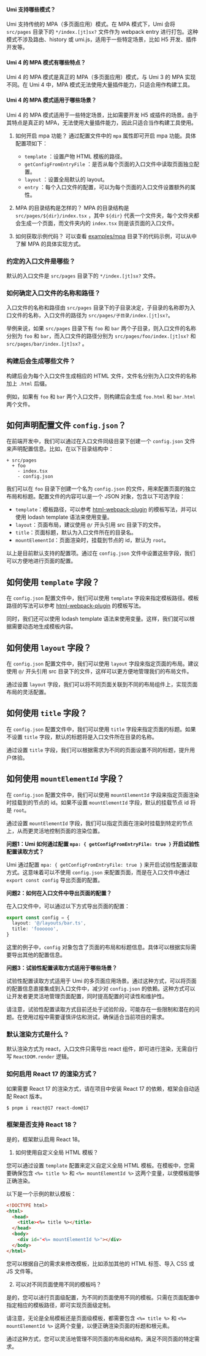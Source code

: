 #### Umi 支持哪些模式？

Umi 支持传统的 MPA（多页面应用）模式。在 MPA 模式下，Umi 会将 `src/pages` 目录下的 `*/index.[jt]sx?` 文件作为 webpack entry 进行打包。这种模式不涉及路由、history 或 umi.js，适用于一些特定场景，比如 H5 开发、插件开发等。

#### Umi 4 的 MPA 模式有哪些特点？

Umi 4 的 MPA 模式是真正的 MPA（多页面应用）模式，与 Umi 3 的 MPA 实现不同。在 Umi 4 中，MPA 模式无法使用大量插件能力，只适合用作构建工具。
  
#### Umi 4 的 MPA 模式适用于哪些场景？

Umi 4 的 MPA 模式适用于一些特定场景，比如需要开发 H5 或插件的场景。由于其特点是真正的 MPA，无法使用大量插件能力，因此只适合当作构建工具使用。

1. 如何开启 mpa 功能？
   通过配置文件中的 `mpa` 属性即可开启 mpa 功能。具体配置项如下：
   - `template` ：设置产物 HTML 模板的路径。
   - `getConfigFromEntryFile` ：是否从每个页面的入口文件中读取页面独立配置。
   - `layout` ：设置全局默认的 layout。
   - `entry` ：每个入口文件的配置，可以为每个页面的入口文件设置额外的属性。

2. MPA 的目录结构是怎样的？
   MPA 的目录结构是 `src/pages/${dir}/index.tsx` ，其中 `${dir}` 代表一个文件夹，每个文件夹都会生成一个页面，而文件夹内的 `index.tsx` 则是该页面的入口文件。

3. 如何获取示例代码？
   可以查看 [examples/mpa](https://github.com/umijs/umi/tree/master/examples/mpa) 目录下的代码示例，可以从中了解 MPA 的具体实现方式。

### 约定的入口文件是哪些？

默认的入口文件是 `src/pages` 目录下的 `*/index.[jt]sx?` 文件。

### 如何确定入口文件的名称和路径？

入口文件的名称和路径由 `src/pages` 目录下的子目录决定，子目录的名称即为入口文件的名称，入口文件的路径为 `src/pages/子目录/index.[jt]sx?`。

举例来说，如果 `src/pages` 目录下有 `foo` 和 `bar` 两个子目录，则入口文件的名称分别为 `foo` 和 `bar`，而入口文件的路径分别为 `src/pages/foo/index.[jt]sx?` 和 `src/pages/bar/index.[jt]sx?` 。

### 构建后会生成哪些文件？

构建后会为每个入口文件生成相应的 HTML 文件，文件名分别为入口文件的名称加上 `.html` 后缀。

例如，如果有 `foo` 和 `bar` 两个入口文件，则构建后会生成 `foo.html` 和 `bar.html` 两个文件。

## 如何声明配置文件 `config.json`？

在前端开发中，我们可以通过在入口文件同级目录下创建一个 `config.json` 文件来声明配置信息。比如，在以下目录结构中：

```
+ src/pages
  + foo
    - index.tsx
    - config.json
```

我们可以在 `foo` 目录下创建一个名为 `config.json` 的文件，用来配置页面的独立布局和标题。配置文件的内容可以是一个 JSON 对象，包含以下可选字段：

* `template`：模板路径，可以参考 [html-webpack-plugin](https://github.com/jantimon/html-webpack-plugin) 的模板写法，并可以使用 lodash template 语法来使用变量。
* `layout`：页面布局，建议使用 `@/` 开头引用 src 目录下的文件。
* `title`：页面标题，默认为入口文件所在的目录名。
* `mountElementId`：页面渲染时，挂载到节点的 id，默认为 `root`。

以上是目前默认支持的配置项。通过在 `config.json` 文件中设置这些字段，我们可以方便地进行页面的配置。

## 如何使用 `template` 字段？

在 `config.json` 配置文件中，我们可以使用 `template` 字段来指定模板路径。模板路径的写法可以参考 [html-webpack-plugin](https://github.com/jantimon/html-webpack-plugin) 的模板写法。

同时，我们还可以使用 lodash template 语法来使用变量。这样，我们就可以根据需要动态地生成模板内容。

## 如何使用 `layout` 字段？

在 `config.json` 配置文件中，我们可以使用 `layout` 字段来指定页面的布局。建议使用 `@/` 开头引用 src 目录下的文件，这样可以更方便地管理我们的布局文件。

通过设置 `layout` 字段，我们可以将不同页面关联到不同的布局组件上，实现页面布局的灵活配置。

## 如何使用 `title` 字段？

在 `config.json` 配置文件中，我们可以使用 `title` 字段来指定页面的标题。如果不设置 `title` 字段，默认的标题将是入口文件所在目录的名称。

通过设置 `title` 字段，我们可以根据需求为不同的页面设置不同的标题，提升用户体验。

## 如何使用 `mountElementId` 字段？

在 `config.json` 配置文件中，我们可以使用 `mountElementId` 字段来指定页面渲染时挂载到的节点的 id。如果不设置 `mountElementId` 字段，默认的挂载节点 id 将是 `root`。

通过设置 `mountElementId` 字段，我们可以指定页面在渲染时挂载到特定的节点上，从而更灵活地控制页面的渲染位置。

**问题1：Umi 如何通过配置 `mpa: { getConfigFromEntryFile: true }` 开启试验性配置读取方式？**

Umi 通过配置 `mpa: { getConfigFromEntryFile: true }` 来开启试验性配置读取方式。这意味着可以不使用 `config.json` 来配置页面，而是在入口文件中通过 `export const config` 导出页面的配置。

**问题2：如何在入口文件中导出页面的配置？**

在入口文件中，可以通过以下方式导出页面的配置：

```ts
export const config = {
  layout: '@/layouts/bar.ts',
  title: 'foooooo',
}
```

这里的例子中，`config` 对象包含了页面的布局和标题信息。具体可以根据实际需要导出其他的配置信息。

**问题3：试验性配置读取方式适用于哪些场景？**

试验性配置读取方式适用于 Umi 的多页面应用场景。通过这种方式，可以将页面的配置信息直接集成到入口文件中，减少对 `config.json` 的依赖。这种方式可以让开发者更灵活地管理页面配置，同时提高配置的可读性和维护性。

请注意，试验性配置读取方式目前还处于试验阶段，可能存在一些限制和潜在的问题。在使用过程中需要谨慎评估和测试，确保适合当前项目的需求。

### 默认渲染方式是什么？
默认渲染方式为 react，入口文件只需导出 react 组件，即可进行渲染，无需自行写 `ReactDOM.render` 逻辑。

### 如何启用 React 17 的渲染方式？
如果需要 React 17 的渲染方式，请在项目中安装 React 17 的依赖，框架会自动适配 React 版本。

```bash
$ pnpm i react@17 react-dom@17
```

### 框架是否支持 React 18？
是的，框架默认启用 React 18。

1. 如何使用自定义全局 HTML 模板？

您可以通过设置 `template` 配置来定义自定义全局 HTML 模板。在模板中，您需要确保包含 `<%= title %>` 和 `<%= mountElementId %>` 这两个变量，以使模板能够正确渲染。

以下是一个示例的默认模板：

```html
<!DOCTYPE html>
<html>
  <head>
    <title><%= title %></title>
  </head>
  <body>
    <div id="<%= mountElementId %>"></div>
  </body>
</html>
```

您可以根据自己的需求来修改模板，比如添加其他的 HTML 标签、导入 CSS 或 JS 文件等。

2. 可以对不同页面使用不同的模板吗？

是的，您可以进行页面级配置，为不同的页面使用不同的模板。只需在页面配置中指定相应的模板路径，即可实现页面级定制。

请注意，无论是全局模板还是页面级模板，都需要包含 `<%= title %>` 和 `<%= mountElementId %>` 这两个变量，以便正确渲染页面的标题和根元素。

通过这种方式，您可以灵活地管理不同页面的布局和结构，满足不同页面的特定需求。